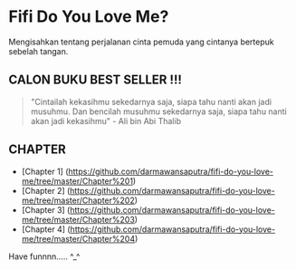 # Fifi Do You Love Me?
Mengisahkan tentang perjalanan cinta pemuda yang cintanya bertepuk sebelah tangan.

## CALON BUKU BEST SELLER !!!
> "Cintailah kekasihmu sekedarnya saja, siapa tahu nanti akan jadi musuhmu. Dan bencilah musuhmu sekedarnya saja, siapa tahu nanti akan jadi kekasihmu" - Ali bin Abi Thalib

## CHAPTER
- [Chapter 1] (https://github.com/darmawansaputra/fifi-do-you-love-me/tree/master/Chapter%201)
- [Chapter 2] (https://github.com/darmawansaputra/fifi-do-you-love-me/tree/master/Chapter%202)
- [Chapter 3] (https://github.com/darmawansaputra/fifi-do-you-love-me/tree/master/Chapter%203)
- [Chapter 4] (https://github.com/darmawansaputra/fifi-do-you-love-me/tree/master/Chapter%204)

Have funnnn..... ^_^